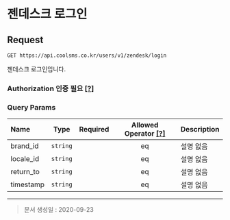 # 젠데스크 로그인

## Request
```
GET https://api.coolsms.co.kr/users/v1/zendesk/login
```

젠데스크 로그인입니다.

### Authorization 인증 필요 [[?]](https://docs.coolsms.co.kr/authentication/overview#authorization)

### Query Params
| Name | Type | Required | Allowed Operator [[?]](https://docs.coolsms.co.kr/api-reference/overview#operator) | Description |
| :--- | :--: | :------: | :--------------: | :---------- |
| brand_id | `string` |  | eq | 설명 없음 |
| locale_id | `string` |  | eq | 설명 없음 |
| return_to | `string` |  | eq | 설명 없음 |
| timestamp | `string` |  | eq | 설명 없음 |

---

> 문서 생성일 : 2020-09-23

